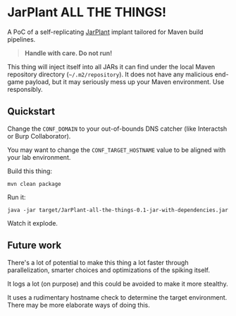 # JarPlant ALL THE THINGS!

A PoC of a self-replicating [JarPlant](https://github.com/w1th4d/JarPlant) implant tailored for Maven build pipelines.

> **Handle with care. Do not run!**

This thing will inject itself into all JARs it can find under the local Maven repository directory (`~/.m2/repository`).
It does not have any malicious end-game payload, but it may seriously mess up your Maven environment.
Use responsibly.


## Quickstart

Change the `CONF_DOMAIN` to your out-of-bounds DNS catcher (like Interactsh or Burp Collaborator).

You may want to change the `CONF_TARGET_HOSTNAME` value to be aligned with your lab environment.

Build this thing:
```
mvn clean package
```

Run it:
```
java -jar target/JarPlant-all-the-things-0.1-jar-with-dependencies.jar
```

Watch it explode.


## Future work

There's a lot of potential to make this thing a lot faster through parallelization, smarter choices and optimizations of the spiking itself.

It logs a lot (on purpose) and this could be avoided to make it more stealthy.

It uses a rudimentary hostname check to determine the target environment. There may be more elaborate ways of doing this.

